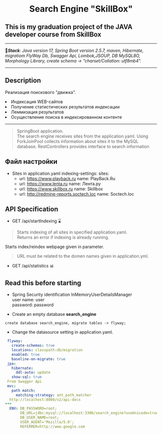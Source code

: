 
# <h1 align="center">Search Engine "SkillBox"</h1>

## This is my graduation project of the JAVA developer course from SkillBox
***

📄<b>_Stack_</b>:
_Java version 17, Spring Boot version 2.5.7, maven, Hibernate, migratiom FlyWay Db, Swagger Api, Lombok,JSOUP,
DB MySQL8O, Morphology Library, create schema -> "charset/Collation: utf8mb4"._

***

## Description
Реализация поискового "движка".
<li>Индексация WEB-сайтов</li>
<li>Получение статистических результатов индексации</li>
<li>Леммизация результатов</li>
<li>Осуществление поиска в индексированном контенте</li>

***

> SpringBoot application. <br>
> The search engine receives sites from the application.yaml. Using ForkJoinPool collects
> information about sites
> it to the MySQL database. RestControllers provides interface to search information


## Файл настройки
- Sites in application.yaml
 indexing-settings:
   sites:
     - url: https://www.playback.ru
       name: PlayBack.Ru
     - url: https://www.lenta.ru
       name: Лента.ру
     - url: https://www.skillbox.ru
       name: Skillbox
     - url: http://redmine-reports.soctech.loc
       name: Soctech.loc

## API Specification

* GET /api/startIndexing  ⌛

> Starts indexing of all sites in specified application.yaml. <br>
> Returns an error if indexing is already running.

 Starts index/reindex webpage given in parameter.
> URL must be related to the domen names given in application.yml.

* GET /api/statistics 📊

## Read this before starting

- Spring Security identification InMemoryUserDetailsManager <br>
  user name: user <br>
  password: password


- Create an empty database **search_engine**
 ``` roomsql
create database search_engine, migrate tables -> flyway;
 ```

- Change the datasource setting in application.yaml.
 ``` yaml
  flyway:
    create-schemas: true
    locations: classpath:db/migration
    enabled: true
    baseline-on-migrate: true  
  jpa:
    hibernate:
      ddl-auto: update
    show-sql: true
  From Swagger Api  
  mvc:
    path match:
      matching-strategy: ant_path_matcher      
   http://localhost:8080/v2/api-docs
***   
   ENV: DB_PASSWORD=root;
        DB_URL=jdbc:mysql://localhost:3306/search_engine?useUnicode=true&characterEncoding=utf8&useSSL=false&serverTimezone=UTC&allowPublicKeyRetrieval=true;
        DB_USER_NAME=root;
        USER_AGENT='Mozilla/5.0';
        REFERRER=http://www.google.com   
      


